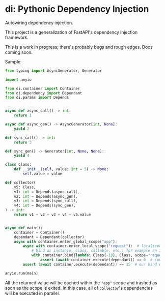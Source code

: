 # di: Pythonic Dependency Injection

Autowiring dependency injection.

This project is a generalization of FastAPI's dependency injection framework.

This is a work in progress; there's probably bugs and rough edges. Docs coming soon.

Sample:

```python
from typing import AsyncGenerator, Generator

import anyio

from di.container import Container
from di.dependency import Dependant
from di.params import Depends


async def async_call() -> int:
    return 1

async def async_gen() -> AsyncGenerator[int, None]:
    yield 2

def sync_call() -> int:
    return 3

def sync_gen() -> Generator[int, None, None]:
    yield 4

class Class:
    def __init__(self, value: int = 5) -> None:
        self.value = value

def collector(
    v5: Class,
    v1: int = Depends(async_call),
    v2: int = Depends(async_gen),
    v3: int = Depends(sync_call),
    v4: int = Depends(sync_gen),
) -> int:
    return v1 + v2 + v3 + v4 + v5.value


async def main():
    container = Container()
    dependant = Dependant(collector)
    async with container.enter_global_scope("app"):
        async with container.enter_local_scope("request"):  # localized using contextvars
            # bind an instance, class, callable, etc.; for example an incoming request
            with container.bind(lambda: Class(-10), Class, scope="request"):  # binds can be permanent or context managers
                assert (await container.execute(dependant)) == 0  # summed up to 10 but Class.value is -10
        assert (await container.execute(dependant)) == 15  # our bind was cleared since we exited the scope

anyio.run(main)
```

All the returned value will be cached within the `"app"` scope and trashed as soon as the scope is exited.
In this case, all of `collector`'s dependencies will be executed in parallel.
